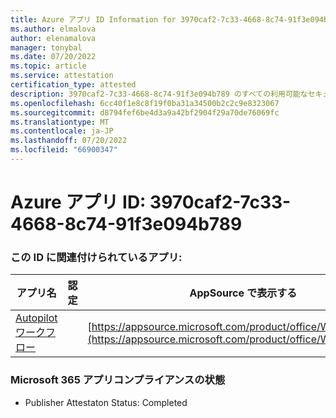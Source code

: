 ```yaml
---
title: Azure アプリ ID Information for 3970caf2-7c33-4668-8c74-91f3e094b789
ms.author: elmalova
author: elenamalova
manager: tonybal
ms.date: 07/20/2022
ms.topic: article
ms.service: attestation
certification_type: attested
description: 3970caf2-7c33-4668-8c74-91f3e094b789 のすべての利用可能なセキュリティとコンプライアンス情報。
ms.openlocfilehash: 6cc40f1e8c8f19f0ba31a34500b2c2c9e8323067
ms.sourcegitcommit: d8794fef6be4d3a9a42bf2904f29a70de76069fc
ms.translationtype: MT
ms.contentlocale: ja-JP
ms.lasthandoff: 07/20/2022
ms.locfileid: "66900347"
---
```

# <a name="azure-app-id-3970caf2-7c33-4668-8c74-91f3e094b789"></a>Azure アプリ ID: 3970caf2-7c33-4668-8c74-91f3e094b789


### <a name="apps-associated-with-this-id"></a>この ID に関連付けられているアプリ:
| **アプリ名** | **認定** | **AppSource で表示する** |
|--------------|---------------|-----------------------|
| [Autopilot ワークフロー](../forward/WA200003745.md) |  | [https://appsource.microsoft.com/product/office/WA200003745](https://appsource.microsoft.com/product/office/WA200003745) |

### <a name="microsoft-365-app-compliance-status"></a>Microsoft 365 アプリコンプライアンスの状態
- Publisher Attestaton Status: Completed

